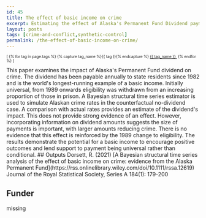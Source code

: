 ```yaml
---
id: 45
title: The effect of basic income on crime
excerpt: Estimating the effect of Alaska's Permanent Fund Dividend payment on crime
layout: posts
tags: [crime-and-conflict,synthetic-control]
permalink: /the-effect-of-basic-income-on-crime/
---
```

<div>
  <p style="font-size:.7em;">
    [
    {% for tag in page.tags %}
      {% capture tag_name %}{{ tag }}{% endcapture %}
      <a href="/{{ tag_name }}"><nobr>{{ tag_name }}</nobr>&nbsp;</a>
    {% endfor %}
    ]
  </p>
</div>
This paper examines the impact of Alaska's Permanent Fund dividend on crime.  The dividend has been payable annually to state residents since 1982 and is the world's longest-running example of a basic income.  Initially universal, from 1989 onwards eligibility was withdrawn from an increasing proportion of those in prison.  A Bayesian structural time series estimator is used to simulate Alaskan crime rates in the counterfactual no-dividend case.  A comparison with actual rates provides an estimate of the dividend's impact.  This does not provide strong evidence of an effect.  However, incorporating information on dividend amounts suggests the size of payments is important, with larger amounts reducing crime.  There is no evidence that this effect is reinforced by the 1989 change to eligibility.  The results demonstrate the potential for a basic income to encourage positive outcomes and lend support to payment being universal rather than conditional.
## Outputs
Dorsett, R. (2021) [A Bayesian structural time series analysis of the effect of basic income on crime: evidence from the Alaska Permanent Fund](https://rss.onlinelibrary.wiley.com/doi/10.1111/rssa.12619) Journal of the Royal Statistical Society, Series A 184(1): 179-200

## Funder
missing
